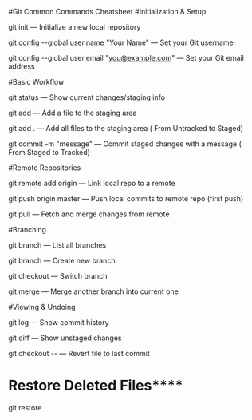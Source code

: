 #Git Common Commands Cheatsheet
#Initialization & Setup

git init — Initialize a new local repository

git config --global user.name "Your Name" — Set your Git username

git config --global user.email "you@example.com" — Set your Git email address

#Basic Workflow

git status — Show current changes/staging info

git add <file> — Add a file to the staging area

git add . — Add all files to the staging area ( From Untracked to Staged)

git commit -m "message" — Commit staged changes with a message ( From Staged to Tracked)

#Remote Repositories

git remote add origin <repo-url> — Link local repo to a remote

git push origin master — Push local commits to remote repo (first push)

git pull — Fetch and merge changes from remote

#Branching

git branch — List all branches

git branch <branchname> — Create new branch

git checkout <branchname> — Switch branch

git merge <branchname> — Merge another branch into current one

#Viewing & Undoing

git log — Show commit history

git diff — Show unstaged changes


git checkout -- <file> — Revert file to last commit

# Restore Deleted Files****
git restore

